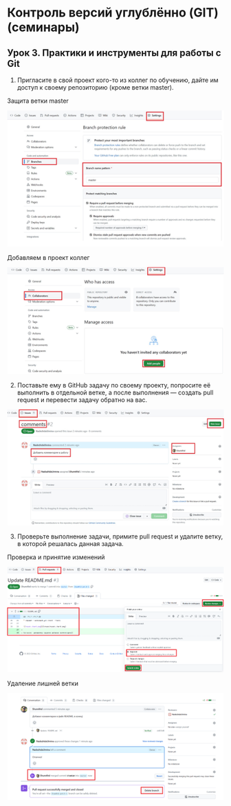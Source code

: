# Контроль версий углублённо (GIT) (семинары)

## Урок 3. Практики и инструменты для работы с Git

1. Пригласите в свой проект кого-то из коллег по обучению, дайте им доступ к своему репозиторию (кроме ветки master).

Защита ветки master

![git1.jpg](Screen/git1.jpg)

Добавляем в проект коллег

![git2.jpg](Screen/git2.jpg)

2. Поставьте ему в GitHub задачу по своему проекту, попросите её выполнить в отдельной ветке, а после выполнения — создать pull request и перевести задачу обратно на вас.

![git3.jpg](Screen/git3.jpg)

3. Проверьте выполнение задачи, примите pull request и удалите ветку, в которой решалась данная задача.

Проверка и принятие изменений

![git4.png](Screen/git4.png)

Удаление лишней ветки

![git5.png](Screen/git5.png)


